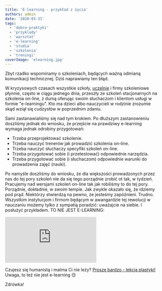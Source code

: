 ```yaml
---
title: 'E-learning - przykład z życia'
authors: admin
date: '2020-03-31'
tags:
  - 'dobre-praktyki'
  - 'przyklady'
  - 'warsztat'
  - 'e-learning'
  - 'studia'
  - 'szkolenia'
  - 'treningi'
coverImage: 'elearning.jpg'
---
```


Zbyt rzadko wspominamy o szkoleniach, będących ważną odmianą komunikacji
technicznej. Dziś naprawiamy ten błąd.

<!--truncate-->

W kryzysowych czasach wszystkie szkoły,
[uczelnie](https://www.gov.pl/web/nauka/ksztalcenie-zdalne-na-uczelniach) i
firmy szkoleniowe płynnie, często w ciągu jednego dnia, przeszły ze szkoleń
stacjonarnych na szkolenia on-line, z dumą oferując swoim słuchaczom i klientom
usługi w formie "e-learningu". Kto ma dzieci albo nauczycieli w rodzinie
zrozumie skąd wziął się cudzysłów w poprzednim zdaniu.

Sami zastanawialiśmy się nad tym krokiem. Po dłuższym zastanowieniu doszliśmy
jednak do wniosku, że przejście na prawdziwy e-learning wymaga jednak odrobiny
przygotowań:

- Trzeba przeprojektować szkolenie.
- Trzeba nauczyć trenerów jak prowadzić szkolenia on-line.
- Trzeba nauczyć słuchaczy specyfiki szkoleń on-line.
- Trzeba przygotować sobie (i przetestować) odpowiednie narzędzia.
- Trzeba przygotować sobie (i słuchaczom) odpowiednie warunki do prowadzenia
  zajęć (nauki).

Po namyśle doszliśmy do wniosku, że dla większości prowadzonych przez nas do tej
pory szkoleń nie da się tego porządnie zrobić ot tak, w tydzień. Pracujemy nad
wersjami szkoleń on-line tak jak robiliśmy to do tej pory. Porządnie, dokładnie,
w swoim tempie. Jak zwykle okazało się, że idziemy pod prąd. Niektórzy stwierdzą
na pewno, że jesteśmy zapóźnieni. Trudno. Wszystkim instytucjom i firmom będącym
w awangardzie tej rewolucji w nauczaniu możemy tylko z sympatią poradzić:
uważajcie na siebie. I posłużyć przykładem. TO NIE JEST E-LEARNING:

<iframe src="https://www.youtube.com/embed/hSg6izlYq1k" frameBorder="{0}" allowFullScreen="allowFullScreen">
        &amp;lt;span style="display: inline-block; width: 0px; overflow: hidden;
        line-height: 0;" data-mce-type="bookmark"
        className="mce_SELRES_start"&amp;gt;﻿&amp;lt;/span&amp;gt;
      </iframe>

Czujesz się humanistą i matma Ci nie leży?
[Proszę bardzo - lekcja plastyki!](https://vod.tvp.pl/video/szkola-z-tvp-klasa-7,plastyka-30032020-lekcja-1,47324113)
Uwaga, to też nie jest e-learning 😊

Zdrówka!
